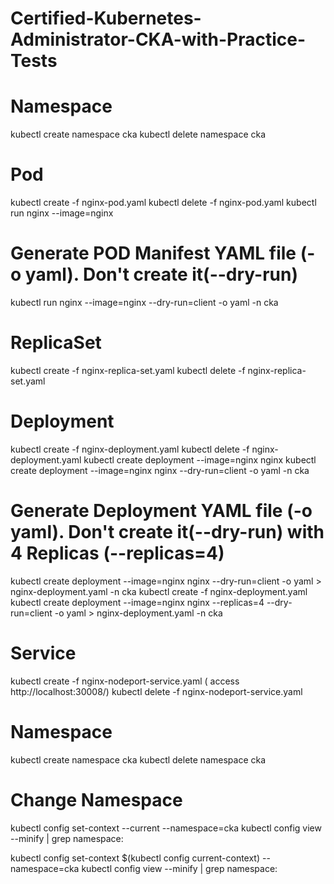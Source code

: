 # Certified-Kubernetes-Administrator-CKA-with-Practice-Tests

# Namespace
kubectl create namespace cka
kubectl delete namespace cka

# Pod
kubectl create -f nginx-pod.yaml
kubectl delete -f nginx-pod.yaml
kubectl run nginx --image=nginx
# Generate POD Manifest YAML file (-o yaml). Don't create it(--dry-run)
kubectl run nginx --image=nginx --dry-run=client -o yaml -n cka

# ReplicaSet
kubectl create -f nginx-replica-set.yaml
kubectl delete -f nginx-replica-set.yaml

# Deployment
kubectl create -f nginx-deployment.yaml
kubectl delete -f nginx-deployment.yaml
kubectl create deployment --image=nginx nginx 
kubectl create deployment --image=nginx nginx --dry-run=client -o yaml -n cka
# Generate Deployment YAML file (-o yaml). Don't create it(--dry-run) with 4 Replicas (--replicas=4)
kubectl create deployment --image=nginx nginx --dry-run=client -o yaml > nginx-deployment.yaml -n cka
kubectl create -f nginx-deployment.yaml
kubectl create deployment --image=nginx nginx --replicas=4 --dry-run=client -o yaml > nginx-deployment.yaml -n cka

# Service
kubectl create -f nginx-nodeport-service.yaml ( access http://localhost:30008/)
kubectl delete -f nginx-nodeport-service.yaml

# Namespace
kubectl create namespace cka
kubectl delete namespace cka

# Change Namespace
kubectl config set-context --current --namespace=cka
kubectl config view --minify | grep namespace:

kubectl config set-context $(kubectl config current-context) --namespace=cka
kubectl config view --minify | grep namespace: